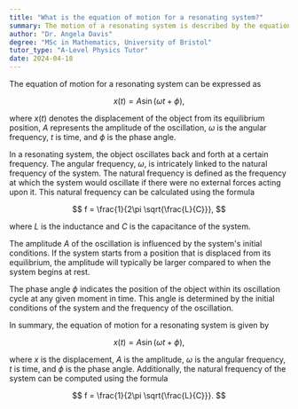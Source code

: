 ```yaml
---
title: "What is the equation of motion for a resonating system?"
summary: The motion of a resonating system is described by the equation $x(t) = A \sin(\omega t + \phi)$, where $A$ is amplitude, $\omega$ is angular frequency, and $\phi$ is the phase constant.
author: "Dr. Angela Davis"
degree: "MSc in Mathematics, University of Bristol"
tutor_type: "A-Level Physics Tutor"
date: 2024-04-18
---
```


The equation of motion for a resonating system can be expressed as 

$$
x(t) = A \sin(\omega t + \phi),
$$ 

where $x(t)$ denotes the displacement of the object from its equilibrium position, $A$ represents the amplitude of the oscillation, $\omega$ is the angular frequency, $t$ is time, and $\phi$ is the phase angle.

In a resonating system, the object oscillates back and forth at a certain frequency. The angular frequency, $\omega$, is intricately linked to the natural frequency of the system. The natural frequency is defined as the frequency at which the system would oscillate if there were no external forces acting upon it. This natural frequency can be calculated using the formula 

$$
f = \frac{1}{2\pi \sqrt{\frac{L}{C}}},
$$ 

where $L$ is the inductance and $C$ is the capacitance of the system.

The amplitude $A$ of the oscillation is influenced by the system's initial conditions. If the system starts from a position that is displaced from its equilibrium, the amplitude will typically be larger compared to when the system begins at rest.

The phase angle $\phi$ indicates the position of the object within its oscillation cycle at any given moment in time. This angle is determined by the initial conditions of the system and the frequency of the oscillation.

In summary, the equation of motion for a resonating system is given by 

$$
x(t) = A \sin(\omega t + \phi),
$$ 

where $x$ is the displacement, $A$ is the amplitude, $\omega$ is the angular frequency, $t$ is time, and $\phi$ is the phase angle. Additionally, the natural frequency of the system can be computed using the formula 

$$
f = \frac{1}{2\pi \sqrt{\frac{L}{C}}}. 
$$
    
